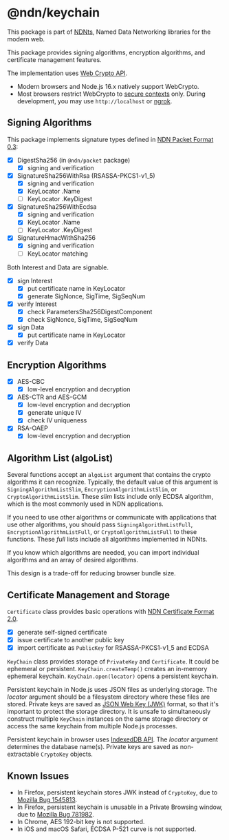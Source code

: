 # @ndn/keychain

This package is part of [NDNts](https://yoursunny.com/p/NDNts/), Named Data Networking libraries for the modern web.

This package provides signing algorithms, encryption algorithms, and certificate management features.

The implementation uses [Web Crypto API](https://developer.mozilla.org/en-US/docs/Web/API/Web_Crypto_API).

* Modern browsers and Node.js 16.x natively support WebCrypto.
* Most browsers restrict WebCrypto to [secure contexts](https://www.w3.org/TR/powerful-features/) only.
  During development, you may use `http://localhost` or [ngrok](https://ngrok.com/).

## Signing Algorithms

This package implements signature types defined in [NDN Packet Format 0.3](https://named-data.net/doc/NDN-packet-spec/0.3/signature.html):

* [X] DigestSha256 (in `@ndn/packet` package)
  * [X] signing and verification
* [X] SignatureSha256WithRsa (RSASSA-PKCS1-v1\_5)
  * [X] signing and verification
  * [X] KeyLocator .Name
  * [ ] KeyLocator .KeyDigest
* [X] SignatureSha256WithEcdsa
  * [X] signing and verification
  * [X] KeyLocator .Name
  * [ ] KeyLocator .KeyDigest
* [X] SignatureHmacWithSha256
  * [X] signing and verification
  * [ ] KeyLocator matching

Both Interest and Data are signable.

* [X] sign Interest
  * [X] put certificate name in KeyLocator
  * [X] generate SigNonce, SigTime, SigSeqNum
* [X] verify Interest
  * [X] check ParametersSha256DigestComponent
  * [X] check SigNonce, SigTime, SigSeqNum
* [X] sign Data
  * [X] put certificate name in KeyLocator
* [X] verify Data

## Encryption Algorithms

* [X] AES-CBC
  * [X] low-level encryption and decryption
* [X] AES-CTR and AES-GCM
  * [X] low-level encryption and decryption
  * [X] generate unique IV
  * [X] check IV uniqueness
* [X] RSA-OAEP
  * [X] low-level encryption and decryption

## Algorithm List (algoList)

Several functions accept an `algoList` argument that contains the crypto algorithms it can recognize.
Typically, the default value of this argument is `SigningAlgorithmListSlim`, `EncryptionAlgorithmListSlim`, or `CryptoAlgorithmListSlim`.
These *slim* lists include only ECDSA algorithm, which is the most commonly used in NDN applications.

If you need to use other algorithms or communicate with applications that use other algorithms, you should pass `SigningAlgorithmListFull`, `EncryptionAlgorithmListFull`, or `CryptoAlgorithmListFull` to these functions.
These *full* lists include all algorithms implemented in NDNts.

If you know which algorithms are needed, you can import individual algorithms and an array of desired algorithms.

This design is a trade-off for reducing browser bundle size.

## Certificate Management and Storage

`Certificate` class provides basic operations with [NDN Certificate Format 2.0](https://named-data.net/doc/ndn-cxx/0.8.0/specs/certificate.html).

* [X] generate self-signed certificate
* [X] issue certificate to another public key
* [X] import certificate as `PublicKey` for RSASSA-PKCS1-v1\_5 and ECDSA

`KeyChain` class provides storage of `PrivateKey` and `Certificate`.
It could be ephemeral or persistent.
`KeyChain.createTemp()` creates an in-memory ephemeral keychain.
`KeyChain.open(locator)` opens a persistent keychain.

Persistent keychain in Node.js uses JSON files as underlying storage.
The *locator* argument should be a filesystem directory where these files are stored.
Private keys are saved as [JSON Web Key (JWK)](https://tools.ietf.org/html/rfc7517) format, so that it's important to protect the storage directory.
It is unsafe to simultaneously construct multiple `KeyChain` instances on the same storage directory or access the same keychain from multiple Node.js processes.

Persistent keychain in browser uses [IndexedDB API](https://developer.mozilla.org/en-US/docs/Web/API/IndexedDB_API).
The *locator* argument determines the database name(s).
Private keys are saved as non-extractable `CryptoKey` objects.

## Known Issues

* In Firefox, persistent keychain stores JWK instead of `CryptoKey`, due to [Mozilla Bug 1545813](https://bugzilla.mozilla.org/show_bug.cgi?id=1545813).
* In Firefox, persistent keychain is unusable in a Private Browsing window, due to [Mozilla Bug 781982](https://bugzilla.mozilla.org/show_bug.cgi?id=1639542).
* In Chrome, AES 192-bit key is not supported.
* In iOS and macOS Safari, ECDSA P-521 curve is not supported.
